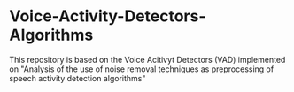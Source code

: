 # Voice-Activity-Detectors-Algorithms
This repository is based on the Voice Acitivyt Detectors (VAD) implemented on "Analysis of the use of noise removal techniques as preprocessing of speech activity detection algorithms"
